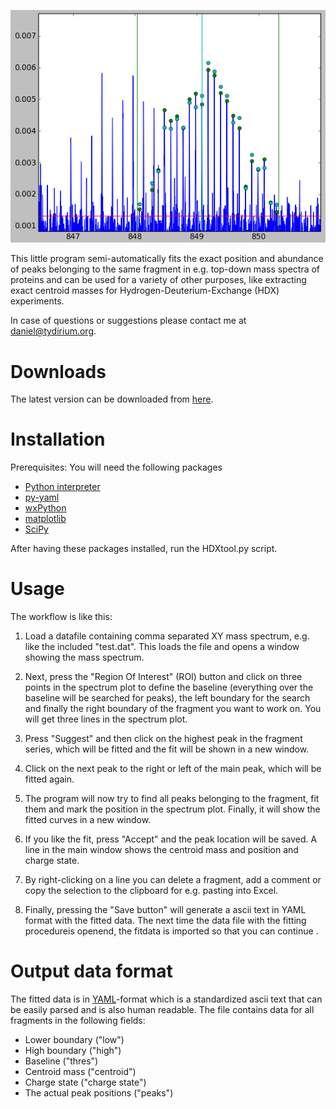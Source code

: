 ![img alt="HDXtool screenshot"](./docs/HDXtoolScreenshot.png)

This little program semi-automatically fits the exact position and
abundance of peaks belonging to the same fragment in e.g. top-down
mass spectra of proteins and can be used for a variety of other
purposes, like extracting exact centroid masses for
Hydrogen-Deuterium-Exchange (HDX) experiments.

In case of questions or suggestions please contact me at
<daniel@tydirium.org>.

Downloads
=========

The latest version can be downloaded from
[here](http://www.tydirium.org/cgi-bin/fossil/HDXtool/zip/HDXtool-latest.zip?uuid=tip).

Installation
============

Prerequisites: You will need the following packages

-   [Python interpreter](http://www.python.org/)
-   [py-yaml](http://pyyaml.org/)
-   [wxPython](http://wxpython.org/)
-   [matplotlib](http://matplotlib.sourceforge.net/)
-   [SciPy](http://www.scipy.org/)

After having these packages installed, run the HDXtool.py script.

Usage
=====

The workflow is like this:

1.  Load a datafile containing comma separated XY mass spectrum,
    e.g. like the included "test.dat". This loads the file and opens a
    window showing the mass spectrum.
    
2.  Next, press the "Region Of Interest" (ROI) button and click on
    three points in the spectrum plot to define the baseline
    (everything over the baseline will be searched for peaks), the left
    boundary for the search and finally the right boundary of the
    fragment you want to work on. You will get three lines in the
    spectrum plot.
    
3.  Press "Suggest" and then click on the highest peak in the fragment
    series, which will be fitted and the fit will be shown in a new
    window.
    
4.  Click on the next peak to the right or left of the main peak, which
    will be fitted again.
    
5.  The program will now try to find all peaks belonging to the
    fragment, fit them and mark the position in the spectrum
    plot. Finally, it will show the fitted curves in a new window.
    
6.  If you like the fit, press "Accept" and the peak location will be
    saved. A line in the main window shows the centroid mass and
    position and charge state.
    
7.  By right-clicking on a line you can delete a fragment, add a
    comment or copy the selection to the clipboard for e.g. pasting
    into Excel.
    
8.  Finally, pressing the "Save button" will generate a ascii text
    in YAML format with the fitted data. The next time the data file
    with the fitting procedureis openend, the fitdata is imported so
    that you can continue .

Output data format
==================

The fitted data is in [YAML](http://en.wikipedia.org/wiki/YAML)-format
which is a standardized ascii text that can be easily parsed and is
also human readable. The file contains data for all fragments in the
following fields:

-   Lower boundary ("low")
-   High boundary ("high")
-   Baseline ("thres")
-   Centroid mass ("centroid")
-   Charge state ("charge state")
-   The actual peak positions ("peaks")